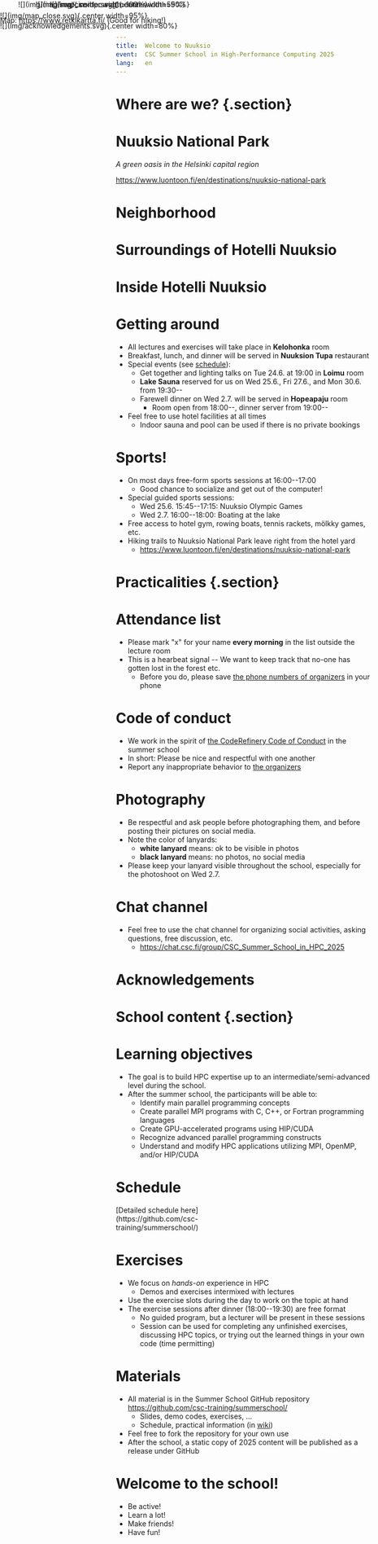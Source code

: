 ```yaml
---
title:  Welcome to Nuuksio
event:  CSC Summer School in High-Performance Computing 2025
lang:   en
---
```


# Where are we? {.section}

# Nuuksio National Park

*A green oasis in the Helsinki capital region*

<https://www.luontoon.fi/en/destinations/nuuksio-national-park>

# Neighborhood

<div style="position: absolute; left:0.0em; top:0.0em">
<center>
![](img/map.svg){.center width=100%}

Map: <https://www.retkikartta.fi/> (Good for hiking!)
</center>
</div>


# Surroundings of Hotelli Nuuksio

<div style="position: absolute; left:0.0em; top:1.6em">
![](img/map_close.svg){.center width=95%}
</div>

# Inside Hotelli Nuuksio

<div style="position: absolute; left:5.0em; top:0.0em">
![](img/map_inside.svg){.center width=55%}
</div>

# Getting around

- All lectures and exercises will take place in **Kelohonka** room
- Breakfast, lunch, and dinner will be served in **Nuuksion Tupa** restaurant
- Special events (see [schedule](https://github.com/csc-training/summerschool)):
  - Get together and lighting talks on Tue 24.6. at 19:00 in **Loimu** room
  - **Lake Sauna** reserved for us on Wed 25.6., Fri 27.6., and Mon 30.6. from 19:30--
  - Farewell dinner on Wed 2.7. will be served in **Hopeapaju** room
    - Room open from 18:00--, dinner server from 19:00--
- Feel free to use hotel facilities at all times
  - Indoor sauna and pool can be used if there is no private bookings

# Sports!

- On most days free-form sports sessions at 16:00--17:00
  - Good chance to socialize and get out of the computer!
- Special guided sports sessions:
  - Wed 25.6. 15:45--17:15: Nuuksio Olympic Games
  - Wed 2.7. 16:00--18:00: Boating at the lake
- Free access to hotel gym, rowing boats, tennis rackets, mölkky games, etc.
- Hiking trails to Nuuksio National Park leave right from the hotel yard
  - <https://www.luontoon.fi/en/destinations/nuuksio-national-park>

# Practicalities {.section}

# Attendance list

- Please mark "x" for your name **every morning** in the list outside the lecture room
- This is a hearbeat signal -- We want to keep track that no-one has gotten lost in the forest etc.
  - Before you do, please save [the phone numbers of organizers](https://github.com/csc-training/summerschool/wiki#contacts) in your phone

# Code of conduct

- We work in the spirit of [the CodeRefinery Code of Conduct](https://coderefinery.org/about/code-of-conduct/) in the summer school
- In short: Please be nice and respectful with one another
- Report any inappropriate behavior to [the organizers](https://github.com/csc-training/summerschool/wiki#contacts)

# Photography

- Be respectful and ask people before photographing them, and before posting their pictures on social media.
- Note the color of lanyards:
  - **white lanyard** means: ok to be visible in photos
  - **black lanyard** means: no photos, no social media
- Please keep your lanyard visible throughout the school, especially for the photoshoot on Wed 2.7.

# Chat channel

- Feel free to use the chat channel for organizing social activities, asking questions, free discussion, etc.
  - <https://chat.csc.fi/group/CSC_Summer_School_in_HPC_2025>

# Acknowledgements

<div style="position: absolute; left:0.0em; top:3.0em">
![](img/acknowledgements.svg){.center width=80%}
</div>


# School content {.section}

# Learning objectives

- The goal is to build HPC expertise up to an intermediate/semi-advanced level during the school.
- After the summer school, the participants will be able to:
  - Identify main parallel programming concepts
  - Create parallel MPI programs with C, C++, or Fortran programming languages
  - Create GPU-accelerated programs using HIP/CUDA
  - Recognize advanced parallel programming constructs
  - Understand and modify HPC applications utilizing MPI, OpenMP, and/or HIP/CUDA

# Schedule

<div style="position: absolute; left:7.0em; top:0.0em">
![](img/csc-hpc.svg){.center width=90%}
</div>

<div class=column style="width:60%">
</div>
<div class=column style="width:35%">
[Detailed schedule here](https://github.com/csc-training/summerschool/)
</div>

# Exercises

- We focus on *hands-on* experience in HPC
  - Demos and exercises intermixed with lectures
- Use the exercise slots during the day to work on the topic at hand
- The exercise sessions after dinner (18:00--19:30) are free format
  - No guided program, but a lecturer will be present in these sessions
  - Session can be used for completing any unfinished exercises, discussing HPC topics, or trying out the learned things in your own code (time permitting)

# Materials

- All material is in the Summer School GitHub repository<br><https://github.com/csc-training/summerschool/>
  - Slides, demo codes, exercises, ...
  - Schedule, practical information (in [wiki](https://github.com/csc-training/summerschool/wiki))
- Feel free to fork the repository for your own use
- After the school, a static copy of 2025 content will be published as a release under GitHub


# Welcome to the school!

- Be active!
- Learn a lot!
- Make friends!
- Have fun!

